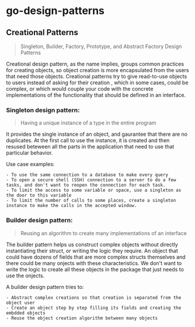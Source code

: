 # go-design-patterns
## Creational Patterns 
> Singleton, Builder, Factory, Prototype, and Abstract Factory Design Patterns
 

Creational design pattern, as the name implies, groups common practices for creating objects, so object creation is more encapsulated from the users that need those objects. Creational patterns try to give read-to-use objects to users instead of asking for their creation , which in some cases, could be complex, or which would couple your code with the concrete implementations of the functionality that should be defined in an interface.


### Singleton design pattern:
> Having a unique instance of a type in the entire program

It provides the single instance of an object, and gaurantee that there are no duplicates. At the first call to use the instance, it is created and then resused beteween all the parts in the application that need to use that particular behavior.

Use case examples:

    - To use the same connection to a database to make every query
    - To open a secure shell (SSH) connection to a server to do a few tasks, and don't want to reopen the connection for each task.
    - To limit the access to some variable or space, use a singleton as the door to this variable
    - To limit the number of calls to some places, create a singleton instance to make the calls in the accepted window.

### Builder design pattern:
> Reusing an algorithm to create many implementations of an interface

The builder pattern helps us construct complex objects without directly instantiating their struct, or writing the logic they require. An object that could have dozens of fields that are more complex structs themselves and there could be many onjects with these characteristics. We don't want to write the logic to create all these objects in the package that just needs to use the onjects.

A builder design pattern tries to:

    - Abstract complex creations so that creation is separated from the object user
    - Create an object step by step filling its fields and creating the embdded objects
    - Reuse the object creation algorithm between many objects